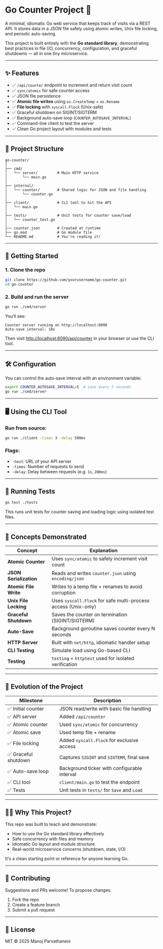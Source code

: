 # Go Counter Project 🧮

A minimal, idiomatic Go web service that keeps track of visits via a REST API. It stores data in a JSON file safely using atomic writes, Unix file locking, and periodic auto-saving.

This project is built entirely with the **Go standard library**, demonstrating best practices in file I/O, concurrency, configuration, and graceful shutdowns — all in one tiny microservice.

---

## ✨ Features

- ✅ `/api/counter` endpoint to increment and return visit count
- ✅ `sync/atomic` for safe counter access
- ✅ JSON file persistence
- ✅ **Atomic file writes** using `os.CreateTemp` + `os.Rename`
- ✅ **File locking** with `syscall.Flock` (Unix-safe)
- ✅ Graceful shutdown on SIGINT/SIGTERM
- ✅ Background auto-save loop (`COUNTER_AUTOSAVE_INTERVAL`)
- ✅ Command-line client to test the server
- ✅ Clean Go project layout with modules and tests

---

## 📁 Project Structure

```
go-counter/
│
├── cmd/
│   └── server/         # Main HTTP service
│       └── main.go
│
├── internal/
│   └── counter/        # Shared logic for JSON and file handling
│       └── counter.go
│
├── client/             # CLI tool to hit the API
│   └── main.go
│
├── tests/              # Unit tests for counter save/load
│   └── counter_test.go
│
├── counter.json        # Created at runtime
├── go.mod              # Go module file
└── README.md           # You're reading it!
```

---

## 🚀 Getting Started

### 1. Clone the repo

```bash
git clone https://github.com/yourusername/go-counter.git
cd go-counter
```

### 2. Build and run the server

```bash
go run ./cmd/server
```

You’ll see:

```
Counter server running on http://localhost:8090
Auto-save interval: 10s
```

Then visit [http://localhost:8090/api/counter](http://localhost:8090/api/counter) in your browser or use the CLI tool.

---

## 🛠 Configuration

You can control the auto-save interval with an environment variable:

```bash
export COUNTER_AUTOSAVE_INTERVAL=5  # save every 5 seconds
go run ./cmd/server
```

---

## 🖥️ Using the CLI Tool

### Run from source:

```bash
go run ./client -times 3 -delay 500ms
```

### Flags:

- `-host`: URL of your API server
- `-times`: Number of requests to send
- `-delay`: Delay between requests (e.g. `1s`, `200ms`)

---

## 🧪 Running Tests

```bash
go test ./tests
```

This runs unit tests for counter saving and loading logic using isolated test files.

---

## 📘 Concepts Demonstrated

| Concept | Explanation |
|--------|-------------|
| **Atomic Counter** | Uses `sync/atomic` to safely increment visit count |
| **JSON Serialization** | Reads and writes `counter.json` using `encoding/json` |
| **Atomic File Write** | Writes to a temp file + renames to avoid corruption |
| **Unix File Locking** | Uses `syscall.Flock` for safe multi-process access (Unix-only) |
| **Graceful Shutdown** | Saves the counter on termination (SIGINT/SIGTERM) |
| **Auto-Save** | Background goroutine saves counter every N seconds |
| **HTTP Server** | Built with `net/http`, idiomatic handler setup |
| **CLI Testing** | Simulate load using Go-based CLI |
| **Testing** | `testing` + `httptest` used for isolated verification |

---

## 📖 Evolution of the Project

| Milestone | Description |
|----------|-------------|
| ✅ Initial counter | JSON read/write with basic file handling |
| ✅ API server | Added `/api/counter` |
| ✅ Atomic counter | Used `sync/atomic` for concurrency |
| ✅ Atomic save | Used temp file + rename |
| ✅ File locking | Added `syscall.Flock` for exclusive access |
| ✅ Graceful shutdown | Captures `SIGINT` and `SIGTERM`, final save |
| ✅ Auto-save loop | Background ticker with configurable interval |
| ✅ CLI tool | `client/main.go` to test the endpoint |
| ✅ Tests | Unit tests in `tests/` for `Save` and `Load` |

---

## 🙋‍♀️ Why This Project?

This repo was built to teach and demonstrate:

- How to use the Go standard library effectively
- Safe concurrency with files and memory
- Idiomatic Go layout and module structure
- Real-world microservice concerns (shutdown, state, I/O)

It's a clean starting point or reference for anyone learning Go.

---

## 🤝 Contributing

Suggestions and PRs welcome! To propose changes:

1. Fork the repo
2. Create a feature branch
3. Submit a pull request

---

## 📜 License

MIT © 2025 Manoj Parvathaneni
